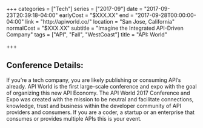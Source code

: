 +++
categories = ["Tech"]
series = ["2017-09"]
date = "2017-09-23T20:39:18-04:00"
earlyCost = "$XXX.XX"
end = "2017-09-28T00:00:00-04:00"
link = "http://apiworld.co/"
location = "San Jose, California"
normalCost = "$XXX.XX"
subtitle = "Imagine the Integrated API-Driven Company"
tags = ["API", "Fall", "WestCoast"]
title = "API: World"

+++


## Conference Details: 

If you’re a tech company, you are likely publishing or consuming API’s already. API World is the first large-scale conference and expo with the goal of organizing this new API Economy. The API World 2017 Conference and Expo was created with the mission to be neutral and facilitate connections, knowledge, trust and business within the developer community of API providers and consumers. If you are a coder, a startup or an enterprise that consumes or provides multiple APIs this is your event.